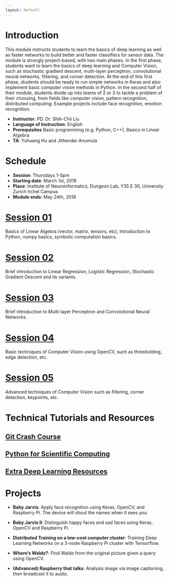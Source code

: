 ```yaml
---
layout: default
---
```


# Introduction
This module instructs students to learn the basics of deep learning as well as faster networks to build better and faster classifiers for sensor data. The module is strongly project-based, with two main phases. In the first phase, students want to learn the basics of deep learning and Computer Vision, such as stochastic gradient descent, multi-layer perceptron, convolutional neural networks, filtering, and corner detection. At the end of this first phase, students should be ready to run simple networks in Keras and also implement basic computer vision methods in Python. In the second half of their module, students divide up into teams of 2 or 3 to tackle a problem of their choosing, from fields like computer vision, pattern recognition, distributed computing. Example projects include face recognition, emotion recognition.

+ __Instructor__: PD. Dr. Shih-Chii Liu
+ __Language of Instruction__: English
+ __Prerequisites__ Basic programming (e.g. Python, C++), Basics in Linear Algebra
+ __TA__: Yuhuang Hu and Jithendar Anumula

# Schedule

+ __Session__: Thursdays 1-5pm
+ __Starting date__: March 1st, 2018
+ __Place__: Institute of Neuroinformatics, Dungeon Lab, Y35 E 30, University Zurich Irchel Campus
+ __Module ends__: May 24th, 2018

# [Session 01](./session_01.md)
Basics of Linear Algebra (vector, matrix, tensors, etc), Introduction to Python, numpy basics, symbolic computation basics.

# [Session 02](./session_02.md)
Brief introduction to Linear Regression, Logistic Regression, Stochastic Gradient Descent and its variants.

# [Session 03](./session_03.md)
Brief introduction to Multi-layer Perceptron and Convolutional Neural Networks.

# [Session 04](./session_04.md)
Basic techniques of Computer Vision using OpenCV, such as thresholding, edge detection, etc.

# [Session 05](./session_05.md)
Advanced techniques of Computer Vision such as filtering, corner detection, keypoints, etc.

# Technical Tutorials and Resources

## [Git Crash Course](./git-intro.md)

## [Python for Scientific Computing](./python-sc.md)

## [Extra Deep Learning Resources](./dl-res.md)

# Projects

+ __Baby Jarvis__: Apply face recognition using Keras, OpenCV, and Raspberry Pi. The device will shout the names when it sees you.

+ __Baby Jarvis II__: Distinguish happy faces and sad faces using Keras, OpenCV and Raspberry Pi.

+ __Distributed Training on a low-cost computer cluster__: Training Deep Learning Networks on a 3-node Raspberry Pi cluster with Tensorflow.

+ __Where’s Waldo?__: Find Waldo from the original picture given a query using OpenCV.

+ __(Advanced) Raspberry that talks__: Analysis image via image captioning, then broadcast it to audio.
